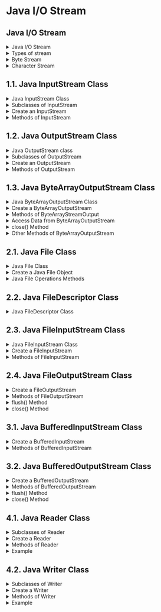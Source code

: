 # Java I/O Stream

## Java I/O Stream

<details><summary>Java I/O Stream</summary>

- In Java, streams are the sequence of data that are read from the source and written to the destination.

- An input stream is used to read data from the source. And, an output stream is used to write data to the destination.

#### Example:
- In the above example, we have used `System.out` to print a string. Here, the `System.out` is a type of output stream.

- Similarity, there are input streams used to take input, such as `System.in` which are often combined with the `Scanner` class.

<img src="assets/1.0-java-io-stream/1.png">

Credit: Programiz

</details>

<details><summary>Types of stream</summary>

#### Depending upon the data a stream holds, it can be classified into:
- Byte Stream
- Character Stream

</details>

<details><summary>Byte Stream</summary>

- Byte stream is used to read data and write a single byte (8 bits) of data.

- All byte stream classes are derived from base abstract classes called `InputStream` and `OutputStream`.

</details>

<details><summary>Character Stream</summary>

- Character stream is used to read and write a single character of data.

- All the character stream classes are derived from base abstract classes `Reader` and `Writer`.

</details>

## 1.1. Java InputStream Class

<details><summary>Java InputStream Class</summary>

- The `InputStream` class of the `java.io` package is an abstract superclass that represents an input stream of bytes.

- Since `InputStream` is an abstract class, it is not useful by itself. However, its subclasses can be used to read data.

</details>

<details><summary>Subclasses of InputStream</summary>

- In oder to use the functionality of `InputStream`, we can use its subclasses. Some of them are:

    - `FileInputStream`

    - `ByteArrayInputStream`

    - `ObjectInputStream`

<img src="assets/1.1-java-inputstream-class/1.png">

Credit: Programiz

</details>

<details><summary>Create an InputStream</summary>

- In oder to create an InputStream, we must import the `java.io.InputStream` package first.

#### Syntax:

```java
// Create an InputStream
InputStream obj = new FileInputStream();
```

- Here, we have created an input stream using `FileInputStream`.

- `InputStream` is an abstract class, hence we cannot create an object of `InputStream`.

</details>

<details><summary>Methods of InputStream</summary>

- The `InputStream` class provides different methods that are implemented by its subclasses. 

#### Commonly used methods:

1. `read()` - Reads one byte of data from the input stream.

2. `read(byte[] array)` - Reads bytes from the stream and stores in the specified array.

3. `available()` - Returns the number of bytes available in the input stream.

4. `mark()` - Marks the position in the input stream up to which data has been read.

5. `reset()` - Return the control to the point in the stream where mark was set.

6. `markSupported` - Checks if the `mark()` and `set()` method is supported in the stream.

7. `skips()` - Skips and discards the specified number of bytes from the input stream.

8. `close()` - Closes the input stream.

</details>

## 1.2. Java OutputStream Class

<details><summary>Java OutputStream class</summary>

- The `OutputStream` class of the `java.io` package is an abstract superclass that represents an output stream of bytes.

- Since `OutputStream` is an abstract class, it is not useful by itself. However, its subclasses can be used to write data.

</details>

<details><summary>Subclasses of OutputStream</summary>

- In oder to use the functionality of `OutputStream`, we can use its subclasses. Some of them are:

    - `FileOutputStream`

    - `ByteArrayOutputStream`

    - `ObjectOutputStream`

<img src="assets/1.2-java-outputstream-class/1.png">

Credit: Programiz

</details>

<details><summary>Create an OutputStream</summary>

- In oder to create an `OutputStream`, we must import `java.io.OutputStream` package first.

#### Syntax:

```java
// Create an OutputStream
OutputStream obj = new FileOutputStream();
```

- Here, we have created an object of output stream using `FileOutputStream`. It is.

- `OutputStream` is an abstract class, hence we cannot create an object of `OutputStream`.

</details>

<details><summary>Methods of OutputStream</summary>

- The `OutputStream` class provides different methods that are implemented by its subclasses.

#### Commonly used methods:

1. `write()` - Writes the specified byte to the output stream.

2. `write(byte[] array)` - Writes the bytes from the specified array to the output stream.

3. `flush()` - Forces to write all data present in output stream to the destination.

4. `close()` - Closes the output stream.

</details>

## 1.3. Java ByteArrayOutputStream Class

<details><summary>Java ByteArrayOutputStream Class</summary>

- The `ByteArrayOutputStream` class of the `java.io` package can be used to write an array of output data (in bytes).

- It extends the `OutputStream` abstract class.

<img src="assets/1.3-java-bytearrayoutputstream-class/1.png">

Credit: Programiz

#### Note: In `ByteArrayOutputStream` maintains an internal array of bytes to store the data.

</details>

<details><summary>Create a ByteArrayOutputStream</summary>

- In oder to create a byte array output stream, we must import the `java.io.ByteOutputStream` package first.

#### Syntax:

```java
// Creates a ByteArrayOutputStream with default size
ByteArrayOutputStream out = new ByteArrayOutputStream();
```

- Here, we have created an output stream that will write data to an array of bytes with default size 32 bytes.

- We can change the default size of the array.

#### Syntax:

```java
// Creating a ByteArrayOutputStream with specified size
ByteArrayOutputStream out = new ByteArrayOutputStream(int size);
```

- Here, the `size` specifies the length of the array.

</details>

<details><summary>Methods of ByteArrayStreamOutput</summary>

#### write() method:

| Methods | Description |
| --- | --- |
| `write(int byte)` | Writes specified byte to the output stream. |
| `write(byte[] array)` | Writes the bytes from the specified array to the output stream. |
| `write(byte[] arr, int start, int length)` | Writes the number of bytes equal to length to the output stream from an array starting from the position start. |
| `writeTo(ByteArrayOutputStream out1)` | Writes the entire data of the current output stream to the specified output stream. |

#### Example: ByteArrayOutputStream to write data

```java
import java.io.ByteArrayOutputStream;

public class ByteArrayOutputStreamDemo1 {
    public static void main(String[] args) {

        String data = "This is a line of text inside the string.";

        try {
            // Create an output stream
            ByteArrayOutputStream out = new ByteArrayOutputStream();
            byte[] array = data.getBytes();

            // Write data to the output stream
            out.write(array);

            // Retrieve data from the output stream in string format
            String streamData = out.toString();
            System.out.println("Output stream: " + streamData);

            out.close();
        }

        catch (Exception e) {
            e.getStackTrace();
        }
    }
}
```

#### Output:

```
Output stream: This is a line of text inside the string.
```

- To write the data to the output stream, we have used the `write()` method.

#### Note: The `getByte()` method used in the program converts a string into an array of bytes.

</details>

<details><summary>Access Data from ByteArrayOutputStream</summary>

- `toByteArray()` - Returns the array present inside the output stream.

- `toString()` - Returns the entire data of the output stream in string form.

#### Example:

```java
import java.io.ByteArrayOutputStream;

public class ByteArrayOutputStreamDemo2 {
    public static void main(String[] args) {
        String data = "This is data.";

        try {
            // Creates an output stream
            ByteArrayOutputStream out = new ByteArrayOutputStream();
            byte[] array = data.getBytes();

            // Writes data to the output stream
            out.write(array);

            // Returns an array of bytes
            byte[] byteData = out.toByteArray();
            System.out.print("Data using toByteArray(): ");
            for (int i = 0; i < byteData.length; i++) {
                System.out.print((char) byteData[i]);
            }

            // Returns a string
            String stringData = out.toString();
            System.out.println("\nData using toString(): " + stringData);

            out.close();
        }

        catch (Exception e) {
            e.getStackTrace();
        }
    }
}
```

#### Output:

```
Data using toByteArray(): This is data.
Data using toString(): This is data.
```

</details>

<details><summary>close() Method</summary>

- To close the output stream, we can use the `close()` method.

- However, the `close()` method has no effect in `ByteArrayOutputStream` class. We can use methods of this class even after the `close()` method is called.

#### Example:

```java
import java.io.ByteArrayOutputStream;

public class ByteArrayOutputStreamDemo2 {
    public static void main(String[] args) {
        String data = "This is data.";

        try {
            // Creates an output stream
            ByteArrayOutputStream out = new ByteArrayOutputStream();

            // Invoking `close()` method
            out.close();

            byte[] array = data.getBytes();

            // Writes data to the output stream
            out.write(array);

            // Returns an array of bytes
            byte[] byteData = out.toByteArray();
            System.out.print("Data using toByteArray(): ");
            for (int i = 0; i < byteData.length; i++) {
                System.out.print((char) byteData[i]);
            }

            // Returns a string
            String stringData = out.toString();
            System.out.println("\nData using toString(): " + stringData);
        }

        catch (Exception e) {
            e.getStackTrace();
        }
    }
}
```

#### Output:

```
Data using toByteArray(): This is data.
Data using toString(): This is data.
```

- As you can see, `ByteArrayOutputStream` methods still run normally after invoking `close()` method.

</details>

<details><summary>Other Methods of ByteArrayOutputStream</summary>

| Methods | Description |
| --- | --- |
| size() | returns the size of the array in the output stream |
| flush() | clears the output stream |

- To learn more, visit [Java ByteArrayOutputStream (official Java Documentation)](https://docs.oracle.com/javase/7/docs/api/java/io/ByteArrayOutputStream.html).

</details>

## 2.1. Java File Class

<details><summary>Java File Class</summary>

- The `File` class of the `java.io` package is used to perform various operations on files and directories.

</details>

<details><summary>Create a Java File Object</summary>

- To create an object of `File`, we need to import the `java.io.File` package first.

#### Syntax:

```java
// create an object of File using the path
File file = new File(String pathName);
```

- Here we have created a File object named `file`. The object can be used to work with files and directories.

</details>

<details><summary>Java File Operations Methods</summary>

| Operation | Method | Package |
| --- | --- | --- |
| Create file | `createNewFile()` | `java.io.File` |
| Read file | `read()` | `java.io.FileReader` |
| Write file | `write()` | `java.io.FileWriter` |
| Delete file | `delete()` | `java.io.File` |

---

### Java create files

- To create a new file, we can use the `createNewFile()` method. It return:

    - `true` if a new file is created.
    - `false` if the file already exists in the specified location.

#### Example:

```java
// importing the File class
import java.io.File;

public class CreateFiles {
    public static void main(String[] args) {

        // create a file object for the current location
        File file = new File("newFile.txt");

        try {

            // trying to create a file based on the object
            boolean value = file.createNewFile();
            if (value) {
                System.out.println("The new file is created.");
            } else {
                System.out.println("The file already exists.");
            }
        } catch (Exception e) {
            e.getStackTrace();
        }
    }
}
```

---

### Java read files

- To read data from file, we can use subclasses of either `InputStream` or `Reader`.

#### Example: Read a file using FileReader

- Suppose we have a file named `input.txt` with the following content:
```
May co biet bo may ai la khong ha thang nhoc.
```

- Now let's try to read the files using Java `FileReader`.

```java
import java.io.FileReader;

public class ReadFiles {
    public static void main(String[] args) {

        char[] array = new char[100];
        try {
            // Creates a reader using the FileReader
            FileReader input = new FileReader("input.txt");

            // Reads characters
            input.read(array);
            System.out.println("Data in the file:");
            System.out.println(array);

            // Closes the reader
            input.close();
        } catch (Exception e) {
            e.getStackTrace();
        }
    }
}
```

#### Output:

```
Data in the file:
May co biet bo may ai la khong ha thang nhoc.
```

- In the above example, we have used created an object of `FileReader` named `input`. It is now linked with the `input.txt` file.

```java
FileReader input = new FileReader("input.txt");
```

- To read the data from the `input.txt` file, we have used the `read()` method of `FileReader`.

#### Note: `input.txt` is a file path which can be replaced by the file path you want to read. The file path can be a relative or system path.

---

### Java writes to files

- To write data to file, we can use subclasses of either `OutputStream` or `Writer`.

#### Example: Write to file using FileWriter

```java
// importing the FileWriter class
import java.io.FileWriter;

public class WritesToFiles {
    public static void main(String args[]) {

        String data = "This is the data in the output file";
        try {
            // Creates a Writer using FileWriter
            FileWriter output = new FileWriter("output.txt");

            // Writes string to the file
            output.write(data);
            System.out.println("Data is written to the file.");

            // Closes the writer
            output.close();
        } catch (Exception e) {
            e.getStackTrace();
        }
    }
}
```

#### Output:

```
Data is written to the file.
```

- In the above example, we have created a writer using the `FileWriter` class. The writer is linked with the `output.txt` file.

```java
FileWriter output = new FileWriter("output.txt");
```

- To write data to the file, we have used the `write()` method.

- When we run the program, the `output.txt` file is filled with the following content.

```
This is the data in the output file.
```

---

### Java delete files

- We can use the `delete()` method of the `File` class to delete the specified file or directory. It returns:

    - `true` if the file is deleted.
    - `false` if the file does not exist.

#### Note: We can only delete empty directories.

#### Example: Delete a file

```java
// Importing the File class
import java.io.File;

public class DeleteFiles {
    public static void main(String[] args) {

        // creates a file object
        File file = new File("file.txt");

        // deletes the file
        boolean value = file.delete();
        if (value) {
            System.out.println("The File is deleted.");
        } else {
            System.out.println("The File is not deleted.");
        }
    }
}
```

#### Output:

```
The File is deleted.
```

- In the above example, we have created an object of `File` named `file`. The file now holds the information about the specified file.

```java
File file = new File("file.txt");
```

- Here we have used the `delete()` method to delete the file specified by the object.

</details>

## 2.2. Java FileDescriptor Class

<details><summary>Java FileDescriptor Class</summary>

```java
import java.io.*;

public class FileDescriptorExample {
    public static void main(String[] args) {
        FileDescriptor fd = null;
        byte[] b = { 48, 49, 50, 51, 52, 53, 54, 55, 56, 57, 58 };
        try {
            FileOutputStream fos = new FileOutputStream("Record.txt");
            FileInputStream fis = new FileInputStream("Record.txt");
            fd = fos.getFD();
            fos.write(b);
            fos.flush();
            fd.sync();// confirms data to be written to the disk
            int value = 0;
            // for every available bytes
            while ((value = fis.read()) != -1) {
                char c = (char) value;// converts bytes to char
                System.out.print(c);
            }
            System.out.println("\nSync() successfully executed!!");
        } catch (Exception e) {
            e.printStackTrace();
        }
    }
}
```

</details>

## 2.3. Java FileInputStream Class

<details><summary>Java FileInputStream Class</summary>

- The `FileInputStream` class of the `java.io` package can be used to read data (in bytes) from files.

- It extends the `InputStream` abstract class.

<img src="assets/2.3-java-fileinputstream-class/1.png">

</details>

<details><summary>Create a FileInputStream</summary>

- In oder to create a file input stream, we must the `java.io.FileInputStream` package first.

#### 1. Using the path to file

```java
FileInputStream input = new FileInputStream(stringPath);
```

#### 2. Using an object of the file

```java
FileInputStream input = new FileInputStream(File fileObject);
```

</details>

<details><summary>Methods of FileInputStream</summary>

#### read() method

Method | Description
--- | ---
`read()` | Reads a single byte from the file.
`read(byte[] array)` | Reads the bytes from the file and stores in the specified array.
`read(byte[] array, int start, int length)` | reads the number of bytes equal to `length` from the file and stores in the specified array starting from the position `start`.

### Example:

#### Input.txt

```
This is a line of text inside the file.
```

#### FileInputStreamDemo.java

```java
import java.io.FileInputStream;

public class FileInputStreamDemo {
    public static void main(String args[]) {

        try {
            FileInputStream input = new FileInputStream("input.txt");

            System.out.println("Data in the file: ");

            // Reads the first byte
            int i = input.read();

            while (i != -1) {
                System.out.print((char) i);

                // Reads next byte from the file
                i = input.read();
            }
            input.close();
        }

        catch (Exception e) {
            e.getStackTrace();
        }
    }
}
```

- Or we use an array to store data from a file

```java
import java.io.FileInputStream;

public class FileInputStreamDemo {
    public static void main(String args[]) {

        try {
            FileInputStream input = new FileInputStream("input.txt");

            // Initialize an array with a specific size
            byte[] data = new byte[input.available()];

            // Storing data to the array that has just been created
            input.read(data);

            System.out.println("Data in the file: ");
            
            for(byte b : data) {
                System.out.print((char) b);
            }
        }

        catch (Exception e) {
            e.getStackTrace();
        }
    }
}
```

#### Output:

```
Data in the file:
This is a line of text inside the file.
```

</details>

## 2.4. Java FileOutputStream Class

<details><summary>Create a FileOutputStream</summary>

#### 1. Using the path file

```java
// Including the boolean parameter
FileOutputStream output = new FileOutputStream(String path, boolean value);

// Not including the boolean parameter
FileOutputStream output = new FileOutputStream(String path);
```

- `value` is an optional boolean parameter. If it is set to `true`, the new data will be appended to the end of the existing data in the file. Otherwise, the new data overwrites the existing data in the file.

#### 2. Using an object of the file

```java
FileOutputStream output = new FileOutputStream(File fileObject);
```

</details>

<details><summary>Methods of FileOutputStream</summary>

Method | Description
---|---
`write()` | writes the single byte to the file output stream
`write(byte[] array)` | writes the bytes from the specified array to the output stream
`write(byte[] array, int start, int length)` | writes the number of bytes equal to length to the output stream from an array starting from the position start

### Example: FileOutputStream to write data to a File

#### FileOutputStreamDemo.java

```java
import java.io.FileOutputStream;

public class FileOutputStreamDemo {
    public static void main(String[] args) {

        String data = "This is a line of text inside the file.";

        try {
            FileOutputStream output = new FileOutputStream("output.txt");

            byte[] array = data.getBytes();

            // Writes byte to the file
            output.write(array);

            output.close();
        }

        catch (Exception e) {
            e.getStackTrace();
        }
    }
}
```

#### output.txt

```
This is a line of text inside the file.
```

</details>

<details><summary>flush() Method</summary>

- To clear the output stream, we can use the `flush()` method. This method forces the output stream to write all data to the destination.

### Example:

```java
import java.io.FileOutputStream;
import java.io.IOException;

public class FileOutputStreamDemo {
    public static void main(String[] args) throws IOException {

        FileOutputStream out = null;
        String data = "This is demo of flush method";

        try {
            out = new FileOutputStream(" flush.txt");

            // Using write() method
            out.write(data.getBytes());

            // Using the flush() method
            out.flush();
            out.close();
        } catch (Exception e) {
            e.getStackTrace();
        }
    }
}
```

</details>

<details><summary>close() Method</summary>

- To close the file output stream, we can use the `close()` method. Once the method is called, we cannot use the methods of `FileOutputStream`

</details>

## 3.1. Java BufferedInputStream Class

<details><summary>Create a BufferedInputStream</summary>

```java
// Creates a FileInputStream
FileInputStream file = new FileInputStream(String path);

// Creates a BufferedInputStream
BufferedInputStream buffer = new BufferInputStream(file);
```

- Here, the internal buffer has the default size of 8192 bytes. We can specify the size of internal buffer as well

```java
// Creates a BufferedInputStream with specified size internal buffer
BufferedInputStream buffer = new BufferInputStream(file, int size);
```

</details>

<details><summary>Methods of BufferedInputStream</summary>ss.

Method | Description
--- | ---
`read()` | reads a single byte from the input stream
`read(byte[] arr)` | reads bytes from the stream and stores in the specified array
`read(byte[] arr, int start, int length)` | reads the number of bytes equal to the length from the stream and stores in the specified array starting from the position start

### Example:

#### input.txt

```
This is a line of text inside the file.
```

#### BufferedInputStreamDemo.java

```java
import java.io.BufferedInputStream;
import java.io.FileInputStream;

public class BufferedInputStreamDemo {
    public static void main(String[] args) {
        try {

            // Creates a FileInputStream
            FileInputStream file = new FileInputStream("input.txt");

            // Creates a BufferedInputStream
            BufferedInputStream input = new BufferedInputStream(file);

            // Reads first byte from file
            int i = input.read();

            while (i != -1) {
                System.out.print((char) i);

                // Reads next byte from the file
                i = input.read();
            }
            input.close();
        }

        catch (Exception e) {
            e.getStackTrace();
        }
    }
}

```

#### output.txt

```
This is a line of text inside the file.
```

</details>

## 3.2. Java BufferedOutputStream Class

<details><summary>Create a BufferedOutputStream</summary>

```java
// Creates a FileOutputStream
FileOutputStream file = new FileOutputStream(String path);

// Creates a BufferedOutputStream
BufferedOutputStream buffer = new BufferOutputStream(file);
```

- Here, the internal buffer has the default size of 8192 bytes. We can specify the size of the internal buffer as well.

```java
// Creates a BufferedOutputStream with specified size internal buffer
BufferedOutputStream buffer = new BufferOutputStream(file, int size);
```

</details>


<details><summary>Methods of BufferedOutputStream</summary>

Method | Description
--- | ---
`write()` | writes a single byte to the internal buffer of the output stream
`write(byte[] array)` | writes the bytes from the specified array to the output stream
`write(byte[] arr, int start, int length)` | writes the number of bytes equal to length to the output stream from an array starting from the position start


### Example: 

#### BufferedOutputStreamDemo.java

```java
import java.io.FileOutputStream;
import java.io.BufferedOutputStream;

public class BufferedOutputStreamDemo {
    public static void main(String[] args) {

        String data = "This is a line of text inside the file";

        try {
            // Creates a FileOutputStream
            FileOutputStream file = new FileOutputStream("output.txt");

            // Creates a BufferedOutputStream
            BufferedOutputStream output = new BufferedOutputStream(file);

            byte[] array = data.getBytes();

            // Writes data to the output stream
            output.write(array);
            output.close();
        }

        catch (Exception e) {
            e.getStackTrace();
        }
    }
}
```

#### output.txt

```
This is a line of text inside the file.
```

</details>

<details><summary>flush() Method</summary>

- Like `FileOutputStream`, `BufferedOutputStream` also have `flush()` method with the same functionality.

</details>


<details><summary>close() Method</summary>

- To close the buffered output stream, we can use the close() method. Once the method is called, we cannot use the output stream to write the data.

</details>

## 4.1. Java Reader Class

<details><summary>Subclasses of Reader</summary>

- In order to use the functionality of `Reader`, we must use its subclasses.

- Some of them are:
    - BufferedReader
    - InputStreamReader
    - FileReader
    - StringReader

</details>

<details><summary>Create a Reader</summary>

- `Reader` is an abstract class. Hence we cannot create an object of `Reader`

```java
// Creates a Reader
Reader input = new FileReader();
```

</details>

<details><summary>Methods of Reader</summary>

Method | Description
--- | ---
`ready()` | checks if the reader is ready to be read
`read(char[] array)` | reads the characters from the stream and stores in the specified array
`read(char[] array, int start, int length)` | reads the number of characters equal to length from the stream and stores in the specified array starting from the start
`mark()` | marks the position in the stream up to which data has been read
`reset()` | returns the control to the point in the stream where the mark is set
`skip()` | discards the specified number of characters from the stream

</details>

<details><summary>Example</summary>

- Reader using FileReader


#### input.txt

```
This is a line of text inside the file.
```

#### FileReaderDemo

```java
import java.io.Reader;
import java.io.FileReader;

public class FileReaderDemo {
    public static void main(String[] args) {

        // Creates an array of character
        char[] array = new char[100];

        try {
            // Creates a reader using the FileReader
            Reader input = new FileReader("input.txt");

            // Checks if reader is ready 
            System.out.println("Is there data in the stream?  " + input.ready());

            // Reads characters
            input.read(array);
            System.out.println("Data in the stream:");
            System.out.println(array);

            // Closes the reader
            input.close();
        }

        catch(Exception e) {
            e.getStackTrace();
        }
    }
}
```

#### Output

```
Is there data in the stream?  true
Data in the stream:
This is a line of text inside the file.
```

</details>

## 4.2. Java Writer Class

<details><summary>Subclasses of Writer</summary>

- In order to use the functionality of the `Writer`, we must use its subclasses

- Some of them are:

    - BufferedWriter

    - OutputStreamWriter

    - FileWriter

    - StringWriter

</details>

<details><summary>Create a Writer</summary>

- `Writer` is an abstract class. Hence we cannot create an object of `Writer`

```java
// Creates a Writer
Writer output = new FileWriter();
```

</details>

<details><summary>Methods of Writer</summary>

Method | Description
--- | ---
`write(char[] array)` | writes the characters from the specified array to the output stream
`write(String data)` | writes the specified string to the writer
`append(char c)` | inserts the specified character to the current writer
`flush()` | forces to write all the data present in the writer to the corresponding destination
`close()` | closes the writer

</details>

<details><summary>Example</summary>

- `Writer` using `FileWriter`

#### FileWriterDemo.java

```java
import java.io.FileWriter;
import java.io.Writer;

public class FileWriterDemo {

    public static void main(String args[]) {

        String data = "This is the data in the output file";

        try {
            // Creates a Writer using FileWriter
            Writer output = new FileWriter("output.txt");

            // Writes string to the file
            output.write(data);

            // Closes the writer
            output.close();
        }

        catch (Exception e) {
            e.getStackTrace();
        }
    }
}
```

#### output.txt

```
This is a line of text inside the file.
```

</details>